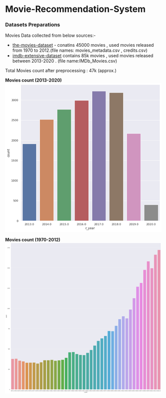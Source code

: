 # Movie-Recommendation-System

### Datasets Preparations

Movies Data collected from below sources:-
- [the-movies-dataset](https://www.kaggle.com/rounakbanik/the-movies-dataset)   - conatins 45000 movies , used movies released from 1970 to 2012.(file names: movies_metadata.csv , credits.csv) 
- [imdb-extensive-dataset](https://www.kaggle.com/stefanoleone992/imdb-extensive-dataset)  contains 85k movies , used movies released between 2013-2020 . (file name:IMDb_Movies.csv) 

Total Movies count after preprocessing : 47k (approx.)

**Movies count (2013-2020)**
![Output](img/Output2.png "Sample Output")


**Movies count (1970-2012)**
![Output1](img/Output1.png "Sample Output1")

